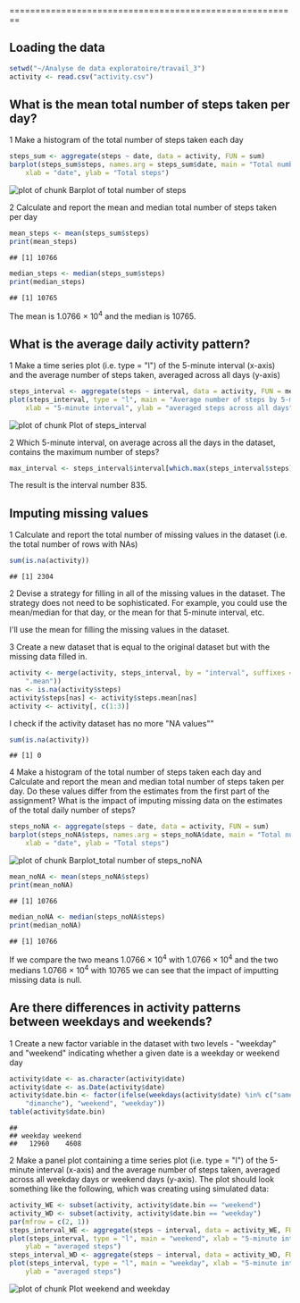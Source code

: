 
========================================================
## Loading the data

```r
setwd("~/Analyse de data exploratoire/travail_3")
activity <- read.csv("activity.csv")
```


## What is the mean total number of steps taken per day?

1 Make a histogram of the total number of steps taken each day

```r
steps_sum <- aggregate(steps ~ date, data = activity, FUN = sum)
barplot(steps_sum$steps, names.arg = steps_sum$date, main = "Total number of steps by date", 
    xlab = "date", ylab = "Total steps")
```

![plot of chunk Barplot of total number of steps](figure/Barplot_of_total_number_of_steps.png) 


2 Calculate and report the mean and median total number of steps taken per day

```r
mean_steps <- mean(steps_sum$steps)
print(mean_steps)
```

```
## [1] 10766
```

```r
median_steps <- median(steps_sum$steps)
print(median_steps)
```

```
## [1] 10765
```

The mean is 1.0766 &times; 10<sup>4</sup> and the median is 10765.

## What is the average daily activity pattern?

1 Make a time series plot (i.e. type = "l") of the 5-minute interval (x-axis) and the average number of steps taken, averaged across all days (y-axis)

```r
steps_interval <- aggregate(steps ~ interval, data = activity, FUN = mean)
plot(steps_interval, type = "l", main = "Average number of steps by 5-minute interval", 
    xlab = "5-minute interval", ylab = "averaged steps across all days")
```

![plot of chunk Plot of steps_interval](figure/Plot_of_steps_interval.png) 


2 Which 5-minute interval, on average across all the days in the dataset, contains the maximum number of steps?

```r
max_interval <- steps_interval$interval[which.max(steps_interval$steps)]
```

The result is the interval number 835.

## Imputing missing values

1 Calculate and report the total number of missing values in the dataset (i.e. the total number of rows with NAs)

```r
sum(is.na(activity))
```

```
## [1] 2304
```


2 Devise a strategy for filling in all of the missing values in the dataset. The strategy does not need to be sophisticated. For example, you could use the mean/median for that day, or the mean for that 5-minute interval, etc.

I'll use the mean for filling the missing values in the dataset.

3 Create a new dataset that is equal to the original dataset but with the missing data filled in.

```r
activity <- merge(activity, steps_interval, by = "interval", suffixes = c("", 
    ".mean"))
nas <- is.na(activity$steps)
activity$steps[nas] <- activity$steps.mean[nas]
activity <- activity[, c(1:3)]
```

I check if the activity dataset has no more "NA values""

```r
sum(is.na(activity))
```

```
## [1] 0
```

4 Make a histogram of the total number of steps taken each day and Calculate and report the mean and median total number of steps taken per day. Do these values differ from the estimates from the first part of the assignment? What is the impact of imputing missing data on the estimates of the total daily number of steps?

```r
steps_noNA <- aggregate(steps ~ date, data = activity, FUN = sum)
barplot(steps_noNA$steps, names.arg = steps_noNA$date, main = "Total number of steps by date", 
    xlab = "date", ylab = "Total steps")
```

![plot of chunk Barplot_total number of steps_noNA](figure/Barplot_total_number_of_steps_noNA.png) 

```r
mean_noNA <- mean(steps_noNA$steps)
print(mean_noNA)
```

```
## [1] 10766
```

```r
median_noNA <- median(steps_noNA$steps)
print(median_noNA)
```

```
## [1] 10766
```

If we compare the two means 1.0766 &times; 10<sup>4</sup> with 1.0766 &times; 10<sup>4</sup> and the two medians 1.0766 &times; 10<sup>4</sup> with 10765 we can see that the impact of imputting missing data is null.

## Are there differences in activity patterns between weekdays and weekends?

1 Create a new factor variable in the dataset with two levels - "weekday" and "weekend" indicating whether a given date is a weekday or weekend day

```r
activity$date <- as.character(activity$date)
activity$date <- as.Date(activity$date)
activity$date.bin <- factor(ifelse(weekdays(activity$date) %in% c("samedi", 
    "dimanche"), "weekend", "weekday"))
table(activity$date.bin)
```

```
## 
## weekday weekend 
##   12960    4608
```


2 Make a panel plot containing a time series plot (i.e. type = "l") of the 5-minute interval (x-axis) and the average number of steps taken, averaged across all weekday days or weekend days (y-axis). The plot should look something like the following, which was creating using simulated data:


```r
activity_WE <- subset(activity, activity$date.bin == "weekend")
activity_WD <- subset(activity, activity$date.bin == "weekday")
par(mfrow = c(2, 1))
steps_interval_WE <- aggregate(steps ~ interval, data = activity_WE, FUN = mean)
plot(steps_interval, type = "l", main = "weekend", xlab = "5-minute interval", 
    ylab = "averaged steps")
steps_interval_WD <- aggregate(steps ~ interval, data = activity_WD, FUN = mean)
plot(steps_interval, type = "l", main = "weekday", xlab = "5-minute interval", 
    ylab = "averaged steps")
```

![plot of chunk Plot weekend and weekday](figure/Plot_weekend_and_weekday.png) 


